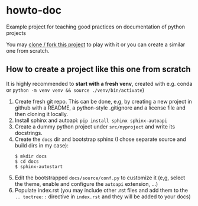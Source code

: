 # howto-doc
Example project for teaching good practices on documentation of python projects

You may [clone / fork this project](https://docs.github.com/en/repositories/creating-and-managing-repositories/cloning-a-repository) to play with it or you can create a similar one from scratch.


## How to create a project like this one from scratch

It is highly recommended to **start with a fresh venv**, created with e.g. conda or `python -m venv venv && source ./venv/bin/activate`)

1. Create fresh git repo. This can be done, e.g, by creating a new project in github with a README, a python-style .gitignore and a license file and then cloning it locally.
2. Install sphinx and autoapi: `pip install sphinx sphinx-autoapi`
3. Create a dummy python project under `src/myproject` and write its docstrings.
4. Create the `docs` dir and bootstrap sphinx (I chose separate source and build dirs in my case):
   ```console
   $ mkdir docs
   $ cd docs
   $ sphinx-autostart
   ```
5. Edit the bootstrapped `docs/source/conf.py` to customize it (e,g, select the theme, enable and configure the `autoapi` extension, ...)
6. Populate index.rst (you may include other .rst files and add them to the `.. toctree::` directive in `index.rst` and they will be added to your docs)